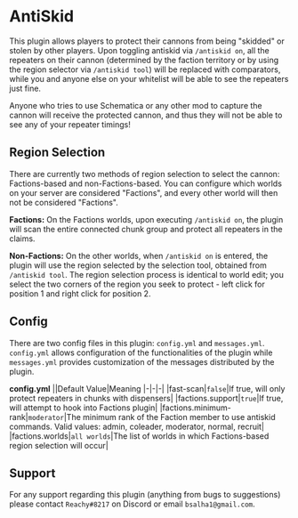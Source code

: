 # AntiSkid

This plugin allows players to protect their cannons from being "skidded" or stolen by other players. Upon toggling antiskid via `/antiskid on`, all the repeaters on their cannon (determined by the faction territory or by using the region selector via `/antiskid tool`) will be replaced with comparators, while you and anyone else on your whitelist will be able to see the repeaters just fine. 

Anyone who tries to use Schematica or any other mod to capture the cannon will receive the protected cannon, and thus they will not be able to see any of your repeater timings!


## Region Selection

There are currently two methods of region selection to select the cannon: Factions-based and non-Factions-based. You can configure which worlds on your server are considered "Factions", and every other world will then not be considered "Factions".

**Factions:** On the Factions worlds, upon executing `/antiskid on`, the plugin will scan the entire connected chunk group and protect all repeaters in the claims.

**Non-Factions:** On the other worlds, when `/antiskid on` is entered, the plugin will use the region selected by the selection tool, obtained from `/antiskid tool`. The region selection process is identical to world edit; you select the two corners of the region you seek to protect - left click for position 1 and right click for position 2.

## Config

There are two config files in this plugin: `config.yml` and `messages.yml`. `config.yml` allows configuration of the functionalities of the plugin while `messages.yml` provides customization of the messages distributed by the plugin.

**config.yml** 
||Default Value|Meaning
|-|-|-|
|fast-scan|`false`|If true, will only protect repeaters in chunks with dispensers|
|factions.support|`true`|If true, will attempt to hook into Factions plugin|
|factions.minimum-rank|`moderator`|The minimum rank of the Faction member to use antiskid commands. Valid values: admin, coleader, moderator, normal, recruit|
|factions.worlds|`all worlds`|The list of worlds in which Factions-based region selection will occur|

## Support

For any support regarding this plugin (anything from bugs to suggestions) please contact `Reachy#8217` on Discord or email `bsalha1@gmail.com`.